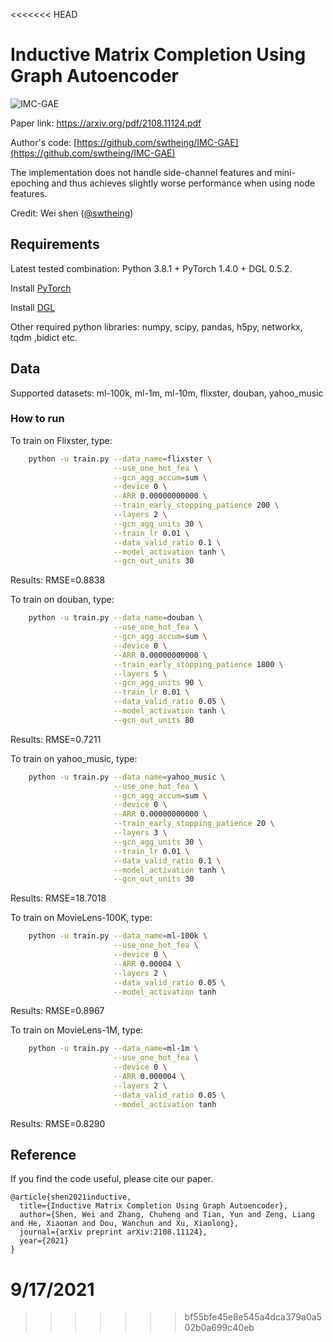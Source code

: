 <<<<<<< HEAD
# Inductive Matrix Completion Using Graph Autoencoder

![IMC-GAE](doc/IMC-GAE.png)

Paper link: https://arxiv.org/pdf/2108.11124.pdf

Author's code: [https://github.com/swtheing/IMC-GAE](https://github.com/swtheing/IMC-GAE)

The implementation does not handle side-channel features and mini-epoching and thus achieves
slightly worse performance when using node features.

Credit: Wei shen ([@swtheing](https://github.com/swtheing))


## Requirements

Latest tested combination: Python 3.8.1 + PyTorch 1.4.0 + DGL 0.5.2.

Install [PyTorch](https://pytorch.org/)

Install [DGL](https://github.com/dmlc/dgl)

Other required python libraries: numpy, scipy, pandas, h5py, networkx, tqdm ,bidict etc.

## Data

Supported datasets: ml-100k, ml-1m, ml-10m, flixster, douban, yahoo_music

### How to run

To train on Flixster, type:
```bash
    python -u train.py --data_name=flixster \
                       --use_one_hot_fea \
                       --gcn_agg_accum=sum \
                       --device 0 \
                       --ARR 0.00000000000 \
                       --train_early_stopping_patience 200 \
                       --layers 2 \
                       --gcn_agg_units 30 \
                       --train_lr 0.01 \
                       --data_valid_ratio 0.1 \
                       --model_activation tanh \
                       --gcn_out_units 30
```
Results: RMSE=0.8838

To train on douban, type:
```bash
    python -u train.py --data_name=douban \
                       --use_one_hot_fea \
                       --gcn_agg_accum=sum \
                       --device 0 \
                       --ARR 0.00000000000 \
                       --train_early_stopping_patience 1800 \
                       --layers 5 \
                       --gcn_agg_units 90 \
                       --train_lr 0.01 \
                       --data_valid_ratio 0.05 \
                       --model_activation tanh \
                       --gcn_out_units 80
``` 
Results: RMSE=0.7211

To train on yahoo_music, type:
```bash
    python -u train.py --data_name=yahoo_music \
                       --use_one_hot_fea \
                       --gcn_agg_accum=sum \
                       --device 0 \
                       --ARR 0.00000000000 \
                       --train_early_stopping_patience 20 \
                       --layers 3 \
                       --gcn_agg_units 30 \
                       --train_lr 0.01 \
                       --data_valid_ratio 0.1 \
                       --model_activation tanh \
                       --gcn_out_units 30
```
Results: RMSE=18.7018

To train on MovieLens-100K, type:
```bash
    python -u train.py --data_name=ml-100k \
                       --use_one_hot_fea \
                       --device 0 \
                       --ARR 0.00004 \
                       --layers 2 \
                       --data_valid_ratio 0.05 \
                       --model_activation tanh 
```
Results: RMSE=0.8967

To train on MovieLens-1M, type:
```bash
    python -u train.py --data_name=ml-1m \
                       --use_one_hot_fea \
                       --device 0 \
                       --ARR 0.000004 \
                       --layers 2 \
                       --data_valid_ratio 0.05 \
                       --model_activation tanh 
```
Results: RMSE=0.8290


Reference
---------

If you find the code useful, please cite our paper.

    @article{shen2021inductive,
      title={Inductive Matrix Completion Using Graph Autoencoder},
      author={Shen, Wei and Zhang, Chuheng and Tian, Yun and Zeng, Liang and He, Xiaonan and Dou, Wanchun and Xu, Xiaolong},
      journal={arXiv preprint arXiv:2108.11124},
      year={2021}
    }


9/17/2021
=======

>>>>>>> bf55bfe45e8e545a4dca379a0a502b0a699c40eb
